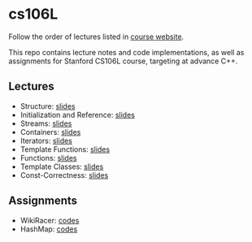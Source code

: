 # cs106L

Follow the order of lectures listed in [course website](http://web.stanford.edu/class/cs106l/lectures.html).

This repo contains lecture notes and code implementations, as well as assignments for Stanford CS106L course, targeting at advance C++.

## Lectures
- Structure: [slides](http://web.stanford.edu/class/cs106l/lectures/WL2-Structures.pdf) 
- Initialization and Reference: [slides](http://web.stanford.edu/class/cs106l/lectures/WLecture_3_Init_and_Ref.pdf)
- Streams: [slides](http://web.stanford.edu/class/cs106l/lectures/WL4_Streams.pdf)
- Containers: [slides](http://web.stanford.edu/class/cs106l/lectures/WL5_Containers.pdf)
- Iterators: [slides](http://web.stanford.edu/class/cs106l/lectures/WL6_Iterators.pdf)
- Template Functions: [slides](http://web.stanford.edu/class/cs106l/lectures/WL7_Templates.pdf)
- Functions: [slides](http://web.stanford.edu/class/cs106l/lectures/WL8_Functions.pdf)
- Template Classes: [slides](http://web.stanford.edu/class/cs106l/lectures/WL10_Temp_classes.pdf)
- Const-Correctness: [slides](http://web.stanford.edu/class/cs106l/lectures/WL11_Const.pdf)

## Assignments
- WikiRacer: [codes](./02_WikiRacer/WikiRacer/src)
- HashMap: [codes](./A2-HashMap-Autumn-2020-Final)